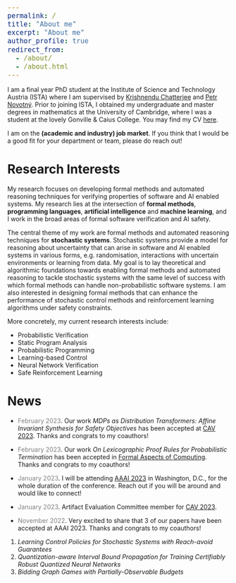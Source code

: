 ```yaml
---
permalink: /
title: "About me"
excerpt: "About me"
author_profile: true
redirect_from: 
  - /about/
  - /about.html
---
```


<style type="text/css">

body, td {
   font-size: 14px;
}
code.r{
  font-size: 18px;
}
pre {
  font-size: 18px
}
</style>

I am a final year PhD student at the Institute of Science and Technology Austria (ISTA) where I am supervised by [Krishnendu Chatterjee](https://pub.ist.ac.at/~kchatterjee/) and [Petr Novotný](https://www.fi.muni.cz/~xnovot18/). Prior to joining ISTA, I obtained my undergraduate and master degrees in mathematics at the University of Cambridge, where I was a student at the lovely Gonville & Caius College. You may find my CV  [here](CV_Zikelic.pdf).

I am on the **(academic and industry) job market**. If you think that I would be a good fit for your department or team, please do reach out!

<!--My research focuses on developing algorithms for formally verifying correctness of software and for control with safety guarantees. Software is used in virtually all aspects of everyday life, and software systems are becoming ever more complex. Due to this high complexity, automated approaches are necessary to check that software is correct. Another domain in which formal guarantees are critical are systems with learned components. Recent years have seen tremendous success of machine learning and there is a natural aspiration to use machine learning in safety-critical applications such as autonomous driving or healthcare. Being able to provide formal safety guarantees in such systems is fundamental, since unsafe behavior can lead to catastrophic consequences.-->

# Research Interests

My research focuses on developing formal methods and automated reasoning techniques for verifying properties of software and AI enabled systems. My research lies at the intersection of **formal methods**, **programming languages**, **artificial intelligence** and **machine learning**, and I work in the broad areas of formal software verification and AI safety.

The central theme of my work are formal methods and automated reasoning techniques for **stochastic systems**. Stochastic systems provide a model for reasoning about uncertainty that can arise in software and AI enabled systems in various forms, e.g. randomisation, interactions with uncertain environments or learning from data. My goal is to lay theoretical and algorithmic foundations towards enabling formal methods and automated reasoning to tackle stochastic systems with the same level of success with which formal methods can handle non-probabilistic software systems. I am also interested in designing formal methods that can enhance the performance of stochastic control methods and reinforcement learning algorithms under safety constraints.

More concretely, my current research interests include:
- Probabilistic Verification
- Static Program Analysis
- Probabilistic Programming
- Learning-based Control
- Neural Network Verification
- Safe Reinforcement Learning

<!--My research focuses on developing algorithms for formally verifying correctness of software. In particular, I combine ideas from **Formal Verification**, **Programming Languages** and **Machine Learning** research in order to design mathematically rigorous yet fully automated and scalable methods for providing formal guarantees about programs, systems with learned components as well as for safe learning. More concretely, my research interests include:
- Formal Verification
- Static Program Analysis
- Neural Network Verification
- Learning-based Control
- Safe Reinforcement Learning
- Game Theory

# Research Highlights

I am especially interested in formal verification and certified control of **stochastic systems** in which stochasticity is used to model and quantify uncertainty. I have worked on static analysis of probabilistic programs ([CAV 2022](https://link.springer.com/chapter/10.1007/978-3-031-13185-1_4), [FM 2021](https://link.springer.com/chapter/10.1007/978-3-030-90870-6_33), [POPL 2017](https://dl.acm.org/doi/10.1145/3009837.3009873)) and formal verification and safe policy learning for stochastic feedback loop systems ([AAAI 2023a](https://arxiv.org/abs/2210.05308), [SRML@ICLR 2022](https://arxiv.org/abs/2205.11991), [AAAI 2022](https://arxiv.org/abs/2112.09495), [NeurIPS 2021](https://proceedings.neurips.cc/paper/2021/hash/544defa9fddff50c53b71c43e0da72be-Abstract.html)). However, my research is not restricted to stochastic systems and I have also worked on static analysis for non-probabilistic programs and properties such as termination or resource usage ([PLDI 2022](https://dl.acm.org/doi/abs/10.1145/3519939.3523435), [PLDI 2021](https://dl.acm.org/doi/10.1145/3453483.3454093)), as well as on verification of quantized neural networks ([AAAI 2023b](https://arxiv.org/abs/2211.16187), [AAAI 2021](https://ojs.aaai.org/index.php/AAAI/article/view/16496)).

I also study bidding games on graphs. These are a class of games that model ongoing and stateful auctions, in which players have budgets and bid for the right to move. In our work, we studied such games with several classical bidding mechanisms ([AAAI 2023c](https://arxiv.org/abs/2211.13626), [SODA 2021](https://epubs.siam.org/doi/10.1137/1.9781611976465.38), [MFCS 2019](https://drops.dagstuhl.de/opus/volltexte/2019/10955/)). -->

# News

* <span style="color:grey">February 2023</span>\. Our work *MDPs as Distribution Transformers: Affine Invariant Synthesis for Safety Objectives* has been accepted at [CAV 2023](http://www.i-cav.org/2023/). Thanks and congrats to my coauthors!

* <span style="color:grey">February 2023</span>\. Our work *On Lexicographic Proof Rules for Probabilistic Termination* has been accepted in [Formal Aspects of Computing](https://dl.acm.org/toc/fac/justaccepted). Thanks and congrats to my coauthors!

* <span style="color:grey">January 2023</span>\. I will be attending [AAAI 2023](https://aaai.org/Conferences/AAAI-23/) in Washington, D.C., for the whole duration of the conference. Reach out if you will be around and would like to connect!

* <span style="color:grey">January 2023</span>\. Artifact Evaluation Committee member for [CAV 2023](http://www.i-cav.org/2023/organisation/).

* <span style="color:grey">November 2022</span>\. Very excited to share that 3 of our papers have been accepted at AAAI 2023. Thanks and congrats to my coauthors! <br/>
1. *Learning Control Policies for Stochastic Systems with Reach-avoid Guarantees* <br/>
2. *Quantization-aware Interval Bound Propagation for Training Certifiably Robust Quantized Neural Networks* <br/>
3. *Bidding Graph Games with Partially-Observable Budgets* <br/>